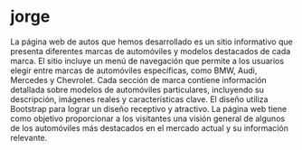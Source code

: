 # jorge
La página web de autos que hemos desarrollado es un sitio informativo que presenta diferentes marcas de automóviles y 
modelos destacados de cada marca. El sitio incluye un menú de navegación que permite a los usuarios elegir entre marcas 
de automóviles específicas, como BMW, Audi, Mercedes y Chevrolet. Cada sección de marca contiene información detallada 
sobre modelos de automóviles particulares, incluyendo su descripción, imágenes reales y características clave. El diseño 
utiliza Bootstrap para lograr un diseño receptivo y atractivo. La página web tiene como objetivo proporcionar a los 
visitantes una visión general de algunos de los automóviles más destacados en el mercado actual y su información relevante.
